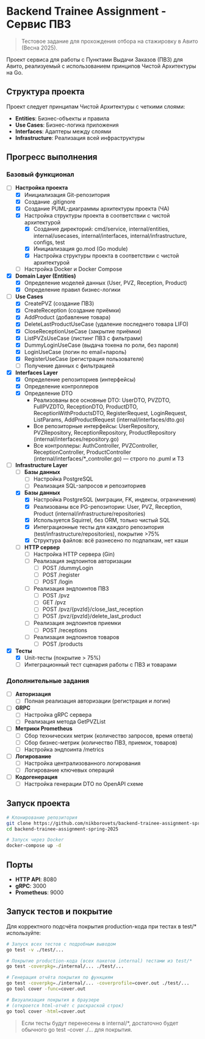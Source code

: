# Backend Trainee Assignment - Сервис ПВЗ

> Тестовое задание для прохождения отбора на стажировку в Авито (Весна 2025).

Проект сервиса для работы с Пунктами Выдачи Заказов (ПВЗ) для Авито, реализуемый с использованием принципов Чистой Архитектуры на Go.

## Структура проекта

Проект следует принципам Чистой Архитектуры с четкими слоями:
- **Entities**: Бизнес-объекты и правила
- **Use Cases**: Бизнес-логика приложения
- **Interfaces**: Адаптеры между слоями
- **Infrastructure**: Реализация всей инфраструктуры

## Прогресс выполнения

### Базовый функционал

- [ ] **Настройка проекта**
  - [x] Инициализация Git-репозитория
  - [x] Создание .gitignore
  - [x] Создание PUML-диаграммы архитектуры проекта (ЧА)
  - [x] Настройка структуры проекта в соответствии с чистой архитектурой
    - [x] Создание директорий: cmd/service, internal/entities, internal/usecases, internal/interfaces, internal/infrastructure, configs, test
    - [x] Инициализация go.mod (Go module)
    - [x] Настройка структуры проекта в соответствии с чистой архитектурой
  - [ ] Настройка Docker и Docker Compose

- [x] **Domain Layer (Entities)**
  - [x] Определение моделей данных (User, PVZ, Reception, Product)
  - [x] Определение правил бизнес-логики

- [ ] **Use Cases**
  - [x] CreatePVZ (создание ПВЗ)
  - [x] CreateReception (создание приёмки)
  - [x] AddProduct (добавление товара)
  - [x] DeleteLastProductUseCase (удаление последнего товара LIFO)
  - [x] CloseReceptionUseCase (закрытие приёмки)
  - [x] ListPVZsUseCase (листинг ПВЗ с фильтрами)
  - [x] DummyLoginUseCase (выдача токена по роли, без пароля)
  - [x] LoginUseCase (логин по email+пароль)
  - [x] RegisterUseCase (регистрация пользователя)
  - [ ] Получение данных с фильтрацией

- [x] **Interfaces Layer**
  - [x] Определение репозиториев (интерфейсы)
  - [x] Определение контроллеров
  - [x] Определение DTO
    - Реализованы все основные DTO: UserDTO, PVZDTO, FullPVZDTO, ReceptionDTO, ProductDTO, ReceptionWithProductsDTO, RegisterRequest, LoginRequest, ListParams, AddProductRequest (internal/interfaces/dto.go)
    - Все репозиторные интерфейсы: UserRepository, PVZRepository, ReceptionRepository, ProductRepository (internal/interfaces/repository.go)
    - Все контроллеры: AuthController, PVZController, ReceptionController, ProductController (internal/interfaces/*_controller.go) — строго по .puml и ТЗ

- [ ] **Infrastructure Layer**
  - [ ] **Базы данных**
    - [ ] Настройка PostgreSQL
    - [ ] Реализация SQL-запросов и репозиториев
  - [x] **Базы данных**
    - [x] Настройка PostgreSQL (миграции, FK, индексы, ограничения)
    - [x] Реализованы все PG-репозитории: User, PVZ, Reception, Product (internal/infrastructure/repositories)
    - [x] Используется Squirrel, без ORM, только чистый SQL
    - [x] Интеграционные тесты для каждого репозитория (test/infrastructure/repositories), покрытие >75%
    - [x] Структура файлов: всё разнесено по подпапкам, нет каши
  
  - [ ] **HTTP сервер**
    - [ ] Настройка HTTP сервера (Gin)
    - [ ] Реализация эндпоинтов авторизации
      - [ ] POST /dummyLogin
      - [ ] POST /register
      - [ ] POST /login
    - [ ] Реализация эндпоинтов ПВЗ
      - [ ] POST /pvz
      - [ ] GET /pvz
      - [ ] POST /pvz/{pvzId}/close_last_reception
      - [ ] POST /pvz/{pvzId}/delete_last_product
    - [ ] Реализация эндпоинтов приемки
      - [ ] POST /receptions
    - [ ] Реализация эндпоинтов товаров
      - [ ] POST /products

- [x] **Тесты**
  - [x] Unit-тесты (покрытие > 75%)
  - [ ] Интеграционный тест сценария работы с ПВЗ и товарами

### Дополнительные задания

- [ ] **Авторизация**
  - [ ] Полная реализация авторизации (регистрация и логин)

- [ ] **GRPC**
  - [ ] Настройка gRPC сервера
  - [ ] Реализация метода GetPVZList

- [ ] **Метрики Prometheus**
  - [ ] Сбор технических метрик (количество запросов, время ответа)
  - [ ] Сбор бизнес-метрик (количество ПВЗ, приемок, товаров)
  - [ ] Настройка эндпоинта /metrics

- [ ] **Логирование**
  - [ ] Настройка централизованного логирования
  - [ ] Логирование ключевых операций

- [ ] **Кодогенерация**
  - [ ] Настройка генерации DTO по OpenAPI схеме

## Запуск проекта

```bash
# Клонирование репозитория
git clone https://github.com/nikborovets/backend-trainee-assignment-spring-2025.git
cd backend-trainee-assignment-spring-2025

# Запуск через Docker
docker-compose up -d
```

## Порты

- **HTTP API**: 8080
- **gRPC**: 3000
- **Prometheus**: 9000

## Запуск тестов и покрытие

Для корректного подсчёта покрытия production-кода при тестах в test/* используйте:

```sh
# Запуск всех тестов с подробным выводом
go test -v ./test/...

# Покрытие production-кода (всех пакетов internal) тестами из test/*
go test -coverpkg=./internal/... ./test/...

# Генерация отчёта покрытия по функциям
go test -coverpkg=./internal/... -coverprofile=cover.out ./test/...
go tool cover -func=cover.out

# Визуализация покрытия в браузере
# (откроется html-отчёт с раскраской строк)
go tool cover -html=cover.out
```

> Если тесты будут перенесены в internal/*, достаточно будет обычного go test -cover ./... для покрытия.
